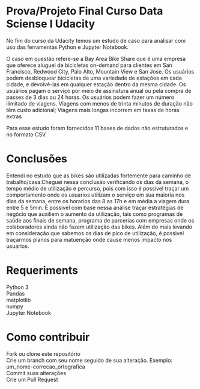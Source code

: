 # Prova/Projeto Final Curso Data Sciense I Udacity

No fim do curso da Udacity temos um estudo de caso para analisar com uso das ferramentas Python e Jupyter Notebook.

O caso em questão refere-se a Bay Area Bike Share que é uma empresa que oferece aluguel de bicicletas on-demand para clientes em San Francisco, Redwood City, Palo Alto, Mountain View e San Jose. Os usuários podem desbloquear bicicletas de uma variedade de estações em cada cidade, e devolvê-las em qualquer estação dentro da mesma cidade. Os usuários pagam o serviço por meio de assinatura anual ou pela compra de passes de 3 dias ou 24 horas. Os usuários podem fazer um número ilimitado de viagens. Viagens com menos de trinta minutos de duração não têm custo adicional; Viagens mais longas incorrem em taxas de horas extras

Para esse estudo foram fornecidos 11 bases de dados não estruturados e no formato CSV.<br />



# Conclusões
Entendi no estudo que as bikes são utilizadas fortemente para caminho de trabalho/casa.Cheguei nessa conclusão verificando os dias da semana, o tempo médio de utilização e percurso, pois com isso é possivel traçar um comportamento onde os usuarios utilizam o serviço em sua maioria nos dias da semana, entre os horarios das 8 as 17h e em média a viagem dura entre 5 e 5min.
É possivel com base nessa análise traçar estratégias de negócio que auxiliem o aumento da utilização, tais como programas de saúde aos finais de semana, programa de parcerias com empresas onde os colaboradores ainda não fazem utilização das bikes. Além do mais levando em consideração que sabemos os dias de pico de utilização, é possivel traçarmos planos para matuenção onde cause menos impacto nos usuários.




# Requeriments
Python 3 <br />
Pandas <br />
matplotlib<br />
numpy<br />
Jupyter Notebook<br />

# Como contribuir
Fork ou clone este repositório<br />
Crie um branch com seu nome seguido de sua alteração. Exemplo: um_nome-correcao_ortografica<br />
Commit suas alterações<br />
Crie um Pull Request<br />
